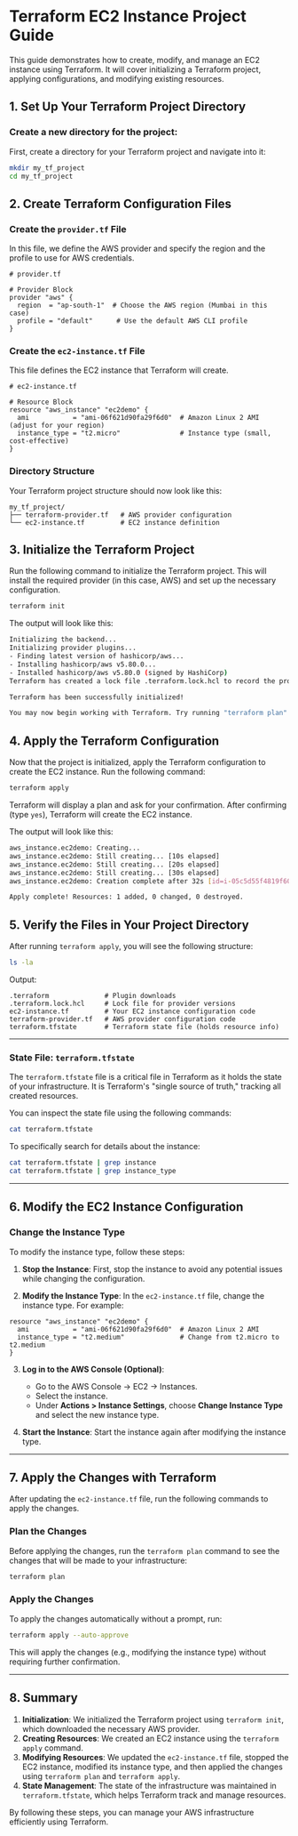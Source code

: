 # **Terraform EC2 Instance Project Guide**

This guide demonstrates how to create, modify, and manage an EC2 instance using Terraform. It will cover initializing a Terraform project, applying configurations, and modifying existing resources.

## **1. Set Up Your Terraform Project Directory**

### **Create a new directory for the project:**
First, create a directory for your Terraform project and navigate into it:

```bash
mkdir my_tf_project
cd my_tf_project
```

## **2. Create Terraform Configuration Files**

### **Create the `provider.tf` File**

In this file, we define the AWS provider and specify the region and the profile to use for AWS credentials.

```hcl
# provider.tf

# Provider Block
provider "aws" {
  region  = "ap-south-1"  # Choose the AWS region (Mumbai in this case)
  profile = "default"      # Use the default AWS CLI profile
}
```

### **Create the `ec2-instance.tf` File**

This file defines the EC2 instance that Terraform will create.

```hcl
# ec2-instance.tf

# Resource Block
resource "aws_instance" "ec2demo" {
  ami           = "ami-06f621d90fa29f6d0"  # Amazon Linux 2 AMI (adjust for your region)
  instance_type = "t2.micro"               # Instance type (small, cost-effective)
}
```

### **Directory Structure**

Your Terraform project structure should now look like this:

```
my_tf_project/
├── terraform-provider.tf   # AWS provider configuration
└── ec2-instance.tf         # EC2 instance definition
```

## **3. Initialize the Terraform Project**

Run the following command to initialize the Terraform project. This will install the required provider (in this case, AWS) and set up the necessary configuration.

```bash
terraform init
```

The output will look like this:

```bash
Initializing the backend...
Initializing provider plugins...
- Finding latest version of hashicorp/aws...
- Installing hashicorp/aws v5.80.0...
- Installed hashicorp/aws v5.80.0 (signed by HashiCorp)
Terraform has created a lock file .terraform.lock.hcl to record the provider selections it made above. Include this file in your version control repository so that Terraform can guarantee to make the same selections by default when you run "terraform init" in the future.

Terraform has been successfully initialized!

You may now begin working with Terraform. Try running "terraform plan" to see any changes that are required for your infrastructure. All Terraform commands should now work.
```

## **4. Apply the Terraform Configuration**

Now that the project is initialized, apply the Terraform configuration to create the EC2 instance. Run the following command:

```bash
terraform apply
```

Terraform will display a plan and ask for your confirmation. After confirming (type `yes`), Terraform will create the EC2 instance.

The output will look like this:

```bash
aws_instance.ec2demo: Creating...
aws_instance.ec2demo: Still creating... [10s elapsed]
aws_instance.ec2demo: Still creating... [20s elapsed]
aws_instance.ec2demo: Still creating... [30s elapsed]
aws_instance.ec2demo: Creation complete after 32s [id=i-05c5d55f4819f6069]

Apply complete! Resources: 1 added, 0 changed, 0 destroyed.
```

## **5. Verify the Files in Your Project Directory**

After running `terraform apply`, you will see the following structure:

```bash
ls -la
```

Output:

```
.terraform              # Plugin downloads
.terraform.lock.hcl     # Lock file for provider versions
ec2-instance.tf         # Your EC2 instance configuration code
terraform-provider.tf   # AWS provider configuration code
terraform.tfstate       # Terraform state file (holds resource info)
```
---

### **State File: `terraform.tfstate`**

The `terraform.tfstate` file is a critical file in Terraform as it holds the state of your infrastructure. It is Terraform's "single source of truth," tracking all created resources.

You can inspect the state file using the following commands:

```bash
cat terraform.tfstate
```

To specifically search for details about the instance:

```bash
cat terraform.tfstate | grep instance
cat terraform.tfstate | grep instance_type
```

---

## **6. Modify the EC2 Instance Configuration**

### **Change the Instance Type**

To modify the instance type, follow these steps:

1. **Stop the Instance**: First, stop the instance to avoid any potential issues while changing the configuration.

2. **Modify the Instance Type**: In the `ec2-instance.tf` file, change the instance type. For example:

```hcl
resource "aws_instance" "ec2demo" {
  ami           = "ami-06f621d90fa29f6d0"  # Amazon Linux 2 AMI
  instance_type = "t2.medium"              # Change from t2.micro to t2.medium
}
```

3. **Log in to the AWS Console (Optional)**:
   - Go to the AWS Console → EC2 → Instances.
   - Select the instance.
   - Under **Actions > Instance Settings**, choose **Change Instance Type** and select the new instance type.

4. **Start the Instance**: Start the instance again after modifying the instance type.

---

## **7. Apply the Changes with Terraform**

After updating the `ec2-instance.tf` file, run the following commands to apply the changes.

### **Plan the Changes**

Before applying the changes, run the `terraform plan` command to see the changes that will be made to your infrastructure:

```bash
terraform plan
```

### **Apply the Changes**

To apply the changes automatically without a prompt, run:

```bash
terraform apply --auto-approve
```

This will apply the changes (e.g., modifying the instance type) without requiring further confirmation.

---

## **8. Summary**

1. **Initialization**: We initialized the Terraform project using `terraform init`, which downloaded the necessary AWS provider.
2. **Creating Resources**: We created an EC2 instance using the `terraform apply` command.
3. **Modifying Resources**: We updated the `ec2-instance.tf` file, stopped the EC2 instance, modified its instance type, and then applied the changes using `terraform plan` and `terraform apply`.
4. **State Management**: The state of the infrastructure was maintained in `terraform.tfstate`, which helps Terraform track and manage resources.

By following these steps, you can manage your AWS infrastructure efficiently using Terraform.
